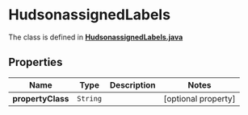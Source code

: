 

# HudsonassignedLabels

The class is defined in **[HudsonassignedLabels.java](../../src/main/java/org/openapitools/model/HudsonassignedLabels.java)**

## Properties

Name | Type | Description | Notes
------------ | ------------- | ------------- | -------------
**propertyClass** | `String` |  |  [optional property]



